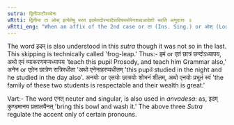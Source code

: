 ```yaml
---
sutra: द्वितीयाटौस्स्वेनः
vRtti: द्वितीया टा ओस् इत्येतेषु परत इदमेतदोरन्वादेराविषययोरेनशब्दआदेशो भवति अनुदात्तः ॥
vRtti_eng: "When an affix of the 2nd case or टा (Ins. Sing.) or ओश् (Loc, dual) follows, एन which is _anudatta_ is the substitute of इदम् and एतद् in the case of its re-employment."
---
```

The word इदम् is also understood in this _sutra_ though it was not so in the last. This skipping is technically called 'frog-leap.' Thus:- इमं or एतं छात्रं छन्दोऽध्यापय, अथो एमं व्याकरणमप्यध्यापय 'teach this pupil Prosody, and teach him Grammar also,' अनेन or एतेन छात्रेण रात्रिरधीता 'अथो एनेनाहरप्यधीतम् 'this pupil studied in the night and he studied in the day also'. अनयोः or एतयोः छात्रयोः शोभनं शीलम्, अथो एनयोः प्रभूतं स्वं 'the family of these two students is respectable and their wealth is great.'

Vart:- The word एनत् neuter and singular, is also used in _anvadesa_: as, इदम् कुण्डमानय प्रक्षालयैनत् 'bring this bowl and wash it.' The above three _Sutra_ regulate the accent only of certain pronouns.
